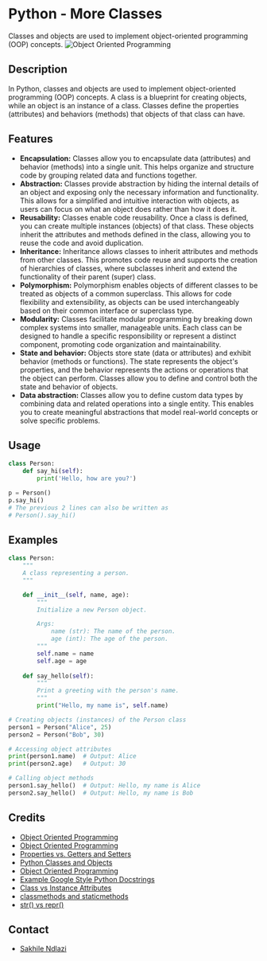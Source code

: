 # Python - More Classes
Classes and objects are used to implement object-oriented programming (OOP) concepts.
![Object Oriented Programming](https://s3.amazonaws.com/intranet-projects-files/holbertonschool-higher-level_programming+/247/oop-meme.jpg)

## Description
In Python, classes and objects are used to implement object-oriented programming (OOP) concepts. A class is a blueprint for creating objects, while an object is an instance of a class. Classes define the properties (attributes) and behaviors (methods) that objects of that class can have.

## Features
 * **Encapsulation:** Classes allow you to encapsulate data (attributes) and behavior (methods) into a single unit. This helps organize and structure code by grouping related data and functions together.
 * **Abstraction:** Classes provide abstraction by hiding the internal details of an object and exposing only the necessary information and functionality. This allows for a simplified and intuitive interaction with objects, as users can focus on what an object does rather than how it does it.
 * **Reusability:** Classes enable code reusability. Once a class is defined, you can create multiple instances (objects) of that class. These objects inherit the attributes and methods defined in the class, allowing you to reuse the code and avoid duplication.
 * **Inheritance:** Inheritance allows classes to inherit attributes and methods from other classes. This promotes code reuse and supports the creation of hierarchies of classes, where subclasses inherit and extend the functionality of their parent (super) class.
 * **Polymorphism:** Polymorphism enables objects of different classes to be treated as objects of a common superclass. This allows for code flexibility and extensibility, as objects can be used interchangeably based on their common interface or superclass type.
 * **Modularity:** Classes facilitate modular programming by breaking down complex systems into smaller, manageable units. Each class can be designed to handle a specific responsibility or represent a distinct component, promoting code organization and maintainability.
 * **State and behavior:** Objects store state (data or attributes) and exhibit behavior (methods or functions). The state represents the object's properties, and the behavior represents the actions or operations that the object can perform. Classes allow you to define and control both the state and behavior of objects.
 * **Data abstraction:** Classes allow you to define custom data types by combining data and related operations into a single entity. This enables you to create meaningful abstractions that model real-world concepts or solve specific problems.

## Usage
```python
class Person:
    def say_hi(self):
        print('Hello, how are you?')

p = Person()
p.say_hi()
# The previous 2 lines can also be written as
# Person().say_hi()
```

## Examples
```python
class Person:
    """
    A class representing a person.
    """

    def __init__(self, name, age):
        """
        Initialize a new Person object.

        Args:
            name (str): The name of the person.
            age (int): The age of the person.
        """
        self.name = name
        self.age = age
    
    def say_hello(self):
        """
        Print a greeting with the person's name.
        """
        print("Hello, my name is", self.name)

# Creating objects (instances) of the Person class
person1 = Person("Alice", 25)
person2 = Person("Bob", 30)

# Accessing object attributes
print(person1.name)  # Output: Alice
print(person2.age)   # Output: 30

# Calling object methods
person1.say_hello()  # Output: Hello, my name is Alice
person2.say_hello()  # Output: Hello, my name is Bob

```

## Credits
 * [Object Oriented Programming](https://python.swaroopch.com/oop.html)
 * [Object Oriented Programming](https://python-course.eu/oop/object-oriented-programming.php)
 * [Properties vs. Getters and Setters](https://python-course.eu/oop/properties-vs-getters-and-setters.php)
 * [Python Classes and Objects](https://youtu.be/apACNr7DC_s)
 * [Object Oriented Programming](https://youtu.be/-DP1i2ZU9gk)
 * [Example Google Style Python Docstrings](https://sphinxcontrib-napoleon.readthedocs.io/en/latest/example_google.html)
 * [Class vs Instance Attributes](https://python-course.eu/oop/class-instance-attributes.php)
 * [classmethods and staticmethods](https://www.youtube.com/watch?v=rq8cL2XMM5M)
 * [str() vs repr()](https://shipit.dev/posts/python-str-vs-repr.html)

## Contact
 * [Sakhile Ndlazi](https://www.twitter.com/sakhilelindah)
